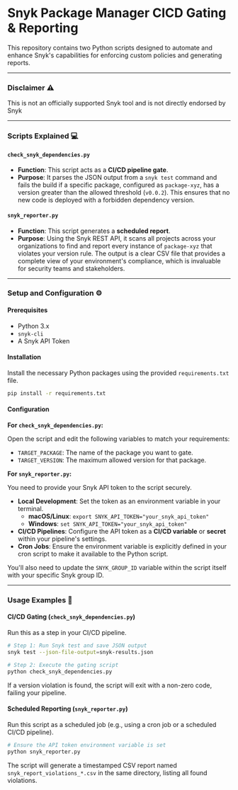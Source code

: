 # Snyk Package Manager CICD Gating & Reporting

This repository contains two Python scripts designed to automate and enhance Snyk's capabilities for enforcing custom policies and generating reports.

-----

### Disclaimer :warning: 

This is not an officially supported Snyk tool and is not directly endorsed by Snyk

-----

### Scripts Explained 💻

#### `check_snyk_dependencies.py`

  * **Function**: This script acts as a **CI/CD pipeline gate**.
  * **Purpose**: It parses the JSON output from a `snyk test` command and fails the build if a specific package, configured as `package-xyz`, has a version greater than the allowed threshold (`v0.0.2`). This ensures that no new code is deployed with a forbidden dependency version.

#### `snyk_reporter.py`

  * **Function**: This script generates a **scheduled report**.
  * **Purpose**: Using the Snyk REST API, it scans all projects across your organizations to find and report every instance of `package-xyz` that violates your version rule. The output is a clear CSV file that provides a complete view of your environment's compliance, which is invaluable for security teams and stakeholders.

-----

### Setup and Configuration ⚙️

#### Prerequisites

  * Python 3.x
  * `snyk-cli`
  * A Snyk API Token

#### Installation

Install the necessary Python packages using the provided `requirements.txt` file.

```bash
pip install -r requirements.txt
```

#### Configuration

**For `check_snyk_dependencies.py`:**

Open the script and edit the following variables to match your requirements:

  * `TARGET_PACKAGE`: The name of the package you want to gate.
  * `TARGET_VERSION`: The maximum allowed version for that package.

**For `snyk_reporter.py`:**

You need to provide your Snyk API token to the script securely.

  * **Local Development**: Set the token as an environment variable in your terminal.
      * **macOS/Linux**: `export SNYK_API_TOKEN="your_snyk_api_token"`
      * **Windows**: `set SNYK_API_TOKEN="your_snyk_api_token"`
  * **CI/CD Pipelines**: Configure the API token as a **CI/CD variable** or **secret** within your pipeline's settings.
  * **Cron Jobs**: Ensure the environment variable is explicitly defined in your cron script to make it available to the Python script.

You'll also need to update the `SNYK_GROUP_ID` variable within the script itself with your specific Snyk group ID.

-----

### Usage Examples 🚀

#### CI/CD Gating (`check_snyk_dependencies.py`)

Run this as a step in your CI/CD pipeline.

```bash
# Step 1: Run Snyk test and save JSON output
snyk test --json-file-output=snyk-results.json

# Step 2: Execute the gating script
python check_snyk_dependencies.py
```

If a version violation is found, the script will exit with a non-zero code, failing your pipeline.

#### Scheduled Reporting (`snyk_reporter.py`)

Run this script as a scheduled job (e.g., using a cron job or a scheduled CI/CD pipeline).

```bash
# Ensure the API token environment variable is set
python snyk_reporter.py
```

The script will generate a timestamped CSV report named `snyk_report_violations_*.csv` in the same directory, listing all found violations.
